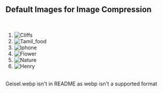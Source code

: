 ## Default Images for Image Compression
<br>

1. ![Cliffs](https://github.com/prathishpratt/SVD-Image-Decomposition/assets/64516584/1af593d2-f002-477c-8a2f-c4ab28824765)
2. ![Tamil_food](https://github.com/prathishpratt/SVD-Image-Decomposition/assets/64516584/bbf28fa8-f515-4746-85f2-f5e21d36c2c0)
3. ![Iphone](https://github.com/prathishpratt/SVD-Image-Decomposition/assets/64516584/873a2730-91fc-4ce1-98f1-436ae703b5f3)
4. ![Flower](https://github.com/prathishpratt/SVD-Image-Decomposition/assets/64516584/9d67a989-e422-493f-83b7-756d781da5ca)
5. ![Nature](https://github.com/prathishpratt/SVD-Image-Decomposition/assets/64516584/c6a831f6-7fb4-4c0a-9268-a3e05ef61709)
6. ![Henry](https://github.com/prathishpratt/SVD-Image-Decomposition/assets/64516584/0e16ecb7-8d02-47c7-a90d-97ef1d709147)

<br>
Geisel.webp isn't in README as webp isn't a supported format
